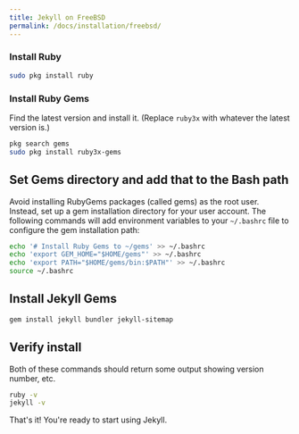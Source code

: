 ```yaml
---
title: Jekyll on FreeBSD
permalink: /docs/installation/freebsd/
---
```


### Install Ruby

```sh
sudo pkg install ruby
```

### Install Ruby Gems

Find the latest version and install it. (Replace `ruby3x` with whatever the latest version is.)

```sh
pkg search gems
sudo pkg install ruby3x-gems
```

## Set Gems directory and add that to the Bash path

Avoid installing RubyGems packages (called gems) as the root user. Instead,
set up a gem installation directory for your user account. The following
commands will add environment variables to your `~/.bashrc` file to configure
the gem installation path:

```sh
echo '# Install Ruby Gems to ~/gems' >> ~/.bashrc
echo 'export GEM_HOME="$HOME/gems"' >> ~/.bashrc
echo 'export PATH="$HOME/gems/bin:$PATH"' >> ~/.bashrc
source ~/.bashrc
```

## Install Jekyll Gems

```sh
gem install jekyll bundler jekyll-sitemap
```

## Verify install

Both of these commands should return some output showing version number, etc.

```sh
ruby -v
jekyll -v
```

That's it! You're ready to start using Jekyll.
